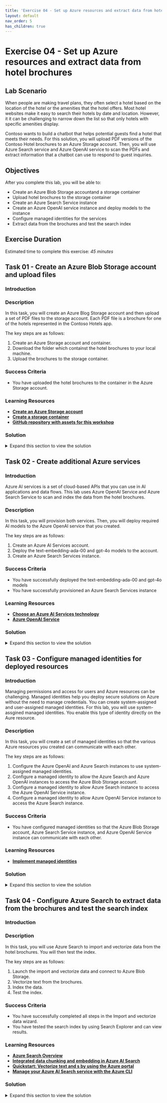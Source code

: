 ```yaml
---
title: 'Exercise 04 - Set up Azure resources and extract data from hotel brochures'
layout: default
nav_order: 5
has_children: true
---
```



# Exercise 04 - Set up Azure resources and extract data from hotel brochures

## Lab Scenario

When people are making travel plans, they often select a hotel based on the location of the hotel or the amenities that the hotel offers. Most hotel websites make it easy to search their hotels by date and location. However, it it can be challenging to narrow down the list so that only hotels with specific amenities display.

Contoso wants to build a chatbot that helps potential guests find a hotel that meets their needs. For this solution, you will upload PDF versions of the Contoso Hotel brochures to an Azure Storage account. Then, you will use Azure Search service and Azure OpenAI service to scan the PDFs and extract information that a chatbot can use to respond to guest inquiries.

## Objectives

After you complete this lab, you will be able to:

- Create an Azure Blob Storage accountand a storage container
- Upload hotel brochures to the storage container
- Create an Azure Search Service instance
- Create an Azure OpenAI service instance and deploy models to the instance
- Configure managed identities for the services
- Extract data from the brochures and test the search index

## Exercise Duration

Estimated time to complete this exercise: *45 minutes*



## Task 01 - Create an Azure Blob Storage account and upload files

<!--- Estimated time: 7 minutes---> 

### Introduction



### Description

In this task, you will create an Azure Blog Storage account and then upload a set of PDF files to the storage account. Each PDF file is a brochure for one of the hotels represented in the Contoso Hotels app.

The key steps are as follows:

1. Create an Azure Storage account and container.
1. Download the folder which containst the hotel brochures to your local machine.
1. Upload the brochures to the storage container.

### Success Criteria

- You have uploaded the hotel brochures to the container in the Azure Storage account. 

### Learning Resources

- [**Create an Azure Storage account**](https://learn.microsoft.com/en-us/training/modules/create-azure-storage-account/ )
- [**Create a storage container**](https://learn.microsoft.com/en-us/training/modules/create-azure-storage-account/5-exercise-create-a-storage-account)
- [**GitHub repository with assets for this workshop**](https://github.com/microsoft/TechExcel-Modernize-applications-to-be-AI-ready )

### Solution

<details markdown="block">
<summary>Expand this section to view the solution</summary>


1.  In Visual Studio Code, enter the following commands at the Terminal window prompt. This command ensures that you are still signed in.

    ```
    az login    
    ```

1.  Update the value of the $AZURE_REGION variable to use the region that you selected in Exercise 01 Task 01.

    ```
    $AZURE_REGION ="XXXXXXXXXXXXX"
    ```

1.  In Visual Studio Code, enter the following commands at the Terminal window prompt. These commands create a storage account and a storage container.
   
    ```
    $CONTOSO_STORAGE_ACCOUNT_NAME="contososa$(Get-Random -Minimum 100000 -Maximum 999999)"
    az storage account create --name $CONTOSO_STORAGE_ACCOUNT_NAME --resource-group ContosoHotel --location $AZURE_REGION --sku Standard_LRS
    az storage container create --name brochures --account-name $CONTOSO_STORAGE_ACCOUNT_NAME
    ```
1.  Open a web browser and go to [**GitHub repository for this workshop**](https://github.com/microsoft/TechExcel-Modernize-applications-to-be-AI-ready ).

1.   Open File Explorer on your computer and go to the Downloads folder. Update the following variable to use the path for your Downloads folder.

    ```
    $PATH_TO_DOWNLOADS_FOLDER = "C:\Users\XXXXXXXX\Downloads"
    ```

1.  In Visual Studio Code, enter the following commands at the Terminal window prompt. This command clones assets for this workshop including hotel brochures from a GitHub repository to a folder in your Downloads folder. 

    ```
    git clone https://github.com/microsoft/TechExcel-Modernize-applications-to-be-AI-ready "$PATH_TO_DOWNLOADS_FOLDER\AssetsRepo"
    ```

    ![8t6tp7c0.png](../../media/8t6tp7c0.png)


1.  Enter the following command at the Terminal window prompt. This command uploads the brochures to the storage container that you created earlier in this task. 

    ```
    az storage blob upload-batch --account-name $CONTOSO_STORAGE_ACCOUNT_NAME --destination brochures --source "$PATH_TO_DOWNLOADS_FOLDER\AssetsRepo\Assets\PDFs" --pattern "*.pdf" --overwrite
    ```

    ![rl2qes66.png](../../media/rl2qes66.png)

1.  Leave Visual Studio Code open. You will run addtional commands in the next exercise.

</details>


## Task 02 - Create additional Azure services

<!--- Estimated time: 20 minutes---> 

### Introduction

Azure AI services is a set of cloud-based APIs that you can use in AI applications and data flows. This lab uses Azure OpenAI Service and Azure Search Service to scan and index the data from the hotel brochures. 

### Description

In this task, you will provision both services. Then, you will deploy required AI models to the Azure OpenAI service that you created.

The key steps are as follows:

1. Create an Azure AI Services account.
1. Deploy the text-embedding-ada-00 and gpt-4o models to the account.
1. Create an Azure Search Services instance.

### Success Criteria

- You have successfully deployed the text-embedding-ada-00 and gpt-4o models
- You have successfully provisioned an Azure Search Services instance

### Learning Resources

- [**Choose an Azure AI Services technology**](https://learn.microsoft.com/en-us/azure/architecture/data-guide/technology-choices/cognitive-services)
- [**Azure OpenAI Service**](https://azure.microsoft.com/en-us/products/ai-services/openai-service/)

### Solution

<details markdown="block">
<summary>Expand this section to view the solution</summary> 

1.  Enter the following commands at the Terminal window prompt. These commands create the Azure OpenAI Service instance.

    ```
    $CONTOSO_AI_NAME="contosoai$(Get-Random -Minimum 100000 -Maximum 999999)"
    az cognitiveservices account create --name $CONTOSO_AI_NAME --resource-group ContosoHotel --kind OpenAI --sku S0 --location $AZURE_REGION --assign-identity --yes 
    ```

    >{: .note } It may take 10-15 minutes for provisioning to complete. You can check the status of it by going to **Azure** -> Search for '**Azure OpenAI**' -> Select '**contosoai[xxxxxx]**' and it should load once provisioned.

    ![05oyjgqj.jpg](../../media/05oyjgqj.jpg)

1.  Enter the following commands at the Terminal window prompt. These commands deploy models to the Azure OpenAI Service instance that you created.

    ```
    az cognitiveservices account deployment create --name $CONTOSO_AI_NAME --resource-group ContosoHotel --deployment-name "ada" --model-name "text-embedding-ada-002" --model-version "2" --model-format "OpenAI" --sku-capacity "200" --sku-name "Standard"
    az cognitiveservices account deployment create --name $CONTOSO_AI_NAME --resource-group ContosoHotel --deployment-name "gpt-4o" --model-name "gpt-4o" --model-version "2024-05-13" --model-format "OpenAI" --sku-capacity "200" --sku-name "GlobalStandard"
    ```

    >{: .important } After you create the Cognitive services account and deploy the models, it may take 10-15 minutes before the services are fully available and ready for Step 3.

    ![hir6ul1m.jpg](../../media/hir6ul1m.jpg)

1.  Enter the following commands at the Terminal window prompt. These commands create the Azure Search Service instance.

    ```
    $CONTOSO_SEARCH_SERVICE_NAME="contososrch$(Get-Random -Minimum 100000 -Maximum 999999)"
    az search service create --name $CONTOSO_SEARCH_SERVICE_NAME --resource-group ContosoHotel --sku Basic --location $AZURE_REGION  --auth-options aadOrApiKey --aad-auth-failure-mode http403 --identity-type SystemAssigned
    ```

    >{: .note } It may take 10-15 minutes for provisioning to complete.

1.  Leave Visual Studio Code open. You will run addtional commands in the next task.

</details>


## Task 03 - Configure managed identities for deployed resources

<!--- Estimated time: 5 minutes---> 

### Introduction

Managing permissions and access for users and Azure resources can be challenging. Managed identities help you deploy secure solutions on Azure without the need to manage credentials. You can create system-assigned and user-assigned managed identities. For this lab, you will use system-assgined managed identities. You enable this type of identity directly on the Aure resource.

### Description

In this task, you will create a set of managed identities so that the various Azure resources you created can communicate with each other.

The key steps are as follows:

1. Configure the Azure OpenAI and Azure Search instances to use system-assigned managed identities.
1. Configure a managed identity to allow the Azure Search and Azure OpenAI instances to access the Azure Blob Storage account.
1. Configure a  managed identity to allow Azure Search instance to access the Azure OpenAI Service instance.
1. Configure a  managed identity to allow Azure OpenAI Service instance to access the  Azure Search instance.

### Success Criteria

- You have configured managed identities so that the Azure Blob Storage account, Azure Search Service instance, and Azure OpenAI Service instance can communicate with each other. 

### Learning Resources

- [**Implement managed identities**](https://learn.microsoft.com/en-us/training/modules/implement-managed-identities/
)

### Solution

<details markdown="block">
<summary>Expand this section to view the solution</summary>

1.  Enter the following commands at the Terminal window prompt. These commands configure both the Azure Search and Azure OpenAI instances to use system-assigned managed identities.

    ```
    az search service update --name $CONTOSO_SEARCH_SERVICE_NAME --resource-group ContosoHotel --identity-type SystemAssigned
    az cognitiveservices account identity assign --name $CONTOSO_AI_NAME --resource-group ContosoHotel
    ```

1.  Enter the following commands at the Terminal window prompt. These commands allow the Azure Search and Azure OpenAI instances to access the Azure Blob Storage account.

    ```
    $SEARCH_IDENTITY=$(az search service show --name $CONTOSO_SEARCH_SERVICE_NAME --resource-group ContosoHotel --query identity.principalId -o tsv)
    $AI_IDENTITY=$(az cognitiveservices account identity show --name $CONTOSO_AI_NAME --resource-group ContosoHotel --query principalId -o tsv)
    $STORAGE_SCOPE=$(az storage account show --name $CONTOSO_STORAGE_ACCOUNT_NAME --resource-group ContosoHotel --query id -o tsv)
    az role assignment create --role "Storage Blob Data Contributor" --assignee $SEARCH_IDENTITY --scope $STORAGE_SCOPE
    az role assignment create --role "Storage Blob Data Contributor" --assignee $AI_IDENTITY --scope $STORAGE_SCOPE
    ```

1.  Enter the following commands at the Terminal window prompt. These commands allow the Azure Search to access the Azure OpenAI Service instance you created.

    ```
    $AI_SCOPE=$(az cognitiveservices account show --name $CONTOSO_AI_NAME --resource-group ContosoHotel --query id -o tsv)
    az role assignment create --role "Cognitive Services OpenAI Contributor" --assignee $SEARCH_IDENTITY --scope $AI_SCOPE
    ```

1.  Enter the following commands at the Terminal window prompt. These commands allow the Azure OpenAI Service instance to access the Azure Search Service instance you created.

    ```
    $SEARCH_SCOPE=$(az search service show --name $CONTOSO_SEARCH_SERVICE_NAME --resource-group ContosoHotel --query id -o tsv)
    az role assignment create --role "Search Index Data Contributor" --assignee $AI_IDENTITY --scope $SEARCH_SCOPE
    az role assignment create --role "Search Index Data Reader" --assignee $AI_IDENTITY --scope $SEARCH_SCOPE
    az role assignment create --role "Search Service Contributor" --assignee $AI_IDENTITY --scope $SEARCH_SCOPE
    ```
1.  Leave Visual Studio Code open. You will run addtional commands in the next task.

</details>



## Task 04 - Configure Azure Search to extract data from the brochures and test the search index

<!--- Estimated time: 10 minutes---> 

### Introduction



### Description

In this task, you will use Azure Search to import and vectorize data from the hotel brochures. You will then test the index.

The key steps are as follows:

1. Launch the import and vectorize data and connect to Azure Blob Storage.
1. Vectorize text from the brochures.
1. Index the data.
1. Test the index.

### Success Criteria

- You have successfully completed all steps in the Import and vectorize data wizard. 
- You have tested the search index by using Search Explorer and can view results.

### Learning Resources

- [**Azure Search Overview**](https://learn.microsoft.com/en-us/azure/search/search-what-is-azure-search)
- [**Integrated data chunking and embedding in Azure AI Search**](https://learn.microsoft.com/en-us/azure/search/vector-search-integrated-vectorization)
- [**Quickstart: Vectorize text and s by using the Azure portal**](https://learn.microsoft.com/en-us/azure/search/search-get-started-portal-import-vectors?tabs=sample-data-storage%2Cmodel-aoai%2Cconnect-data-storage)
- [**Manage your Azure AI Search service with the Azure CLI**](https://learn.microsoft.com/en-us/azure/search/search-manage-azure-cli)

### Solution

<details markdown="block">
<summary>Expand this section to view the solution</summary>

1.  1.  Open a browser window and go to [**Azure portal**](https://portal.azure.com). Sign in to Azure.

1.  On the Azure Home page, select **Resource groups** and then select **ContosoHotel**.

1.  In the list of resources that displays, select the Azure Search service instance from the list of resources.

1.  On the Overview page for the Search service, select **Import and vectorize data**.

    ![o6vixwo1.png](../../media/o6vixwo1.png)

1.  On the Connect to your data page, select **Azure Blob Storage**.

    ![rkshmz9t.png](../../media/rkshmz9t.png)

1.  On the Configure your Azure Blob Storage page, enter the following information and then select **Next**. Wait while Azure validates the connection:

    | Setting | Value |
    |:---------|:---------|
    | Storage acccount   | **contosoa[xxxxxx]**   |
    | Blob container   | **brochures**| 

    >{: .important } The data import wizard will fail at this step if you have not uploaded any brochures to the storage container.</br></br> You may see an error stating "No access to this subscription, or no Azure OpenAI service available under it". If this error displays, exit from the Import and vectorize data wizard, wait 10 minutes, and try again.

1.  On the *Vectorize your text* page, enter the following information:

    | Setting | Value |
    |:---------|:---------|
    | Kind   | **Azure OpenAI**  |
    | Azure OpenAI service  | Select the name for the Azure OpenAI service instance that you created|  
    | Model deployment | **ada** |
    |Authentication type | **System assigned identity**|

1.  Select the checkbox to acknowledge that connecting to Azure OpenAI service will incur costs and then select **Next**. Select **Next** again to skip the Vecorize and enrich your s step.

    ![vgpo13i3.png](../../media/vgpo13i3.png)

1.  On the *Advanced settings* page, select **Enable semantic ranker**. In the Shedule indexing drop-down list, select **Once**.

    ![9wx3fylu.png](../../media/9wx3fylu.png)

1.  On the *Review and create* page, enter **brochures-vector** in the Objects name prefix text field and then select **Create**. Wait for the the creation process to complete and select **Close**.

    ![dblr2z51.png](../../media/dblr2z51.png)

1.  In the left navigation pane for the Search Service instance, in the Search management section, select **Indexers**.

1.  Review the value for the Status column.


1.  In the left navigation pane for the Search Service instance, in the Search management section, select **Indexes** and then select the **brochures-vector** index.

1.  On the brochures-vector page, select **Search explorer**.

1.  In the Search field, enter **Athens** and then select **Search**.

1.  Review the output from the search operation. The results should list data about Athens and shold also contain a text vector.

1.  Leave Visual Studio Code open. You will run addtional commands in the next exercise.
